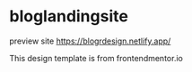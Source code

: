 # bloglandingsite

preview site
https://blogrdesign.netlify.app/

This design template is from frontendmentor.io
